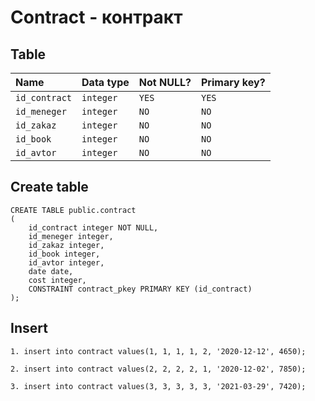 # Сontract - контракт


## Table

| Name                     | Data type     | Not NULL? | Primary key? |
|:------------------------ |:--------------|:----------|:-------------|
| `id_contract`            | `integer`     | `YES`     | `YES`        |
| `id_meneger`             | `integer`     | `NO`      | `NO`         |
| `id_zakaz`               | `integer`     | `NO`      | `NO`         |
| `id_book`                | `integer`     | `NO`      | `NO`         |
| `id_avtor`               | `integer`     | `NO`      | `NO`         |


## Create table

```
CREATE TABLE public.contract
(
    id_contract integer NOT NULL,
    id_meneger integer,
    id_zakaz integer,
    id_book integer,
    id_avtor integer,
    date date,
    cost integer,
    CONSTRAINT contract_pkey PRIMARY KEY (id_contract)
);
```

## Insert

```
1. insert into contract values(1, 1, 1, 1, 2, '2020-12-12', 4650);

2. insert into contract values(2, 2, 2, 2, 1, '2020-12-02', 7850);

3. insert into contract values(3, 3, 3, 3, 3, '2021-03-29', 7420);
```